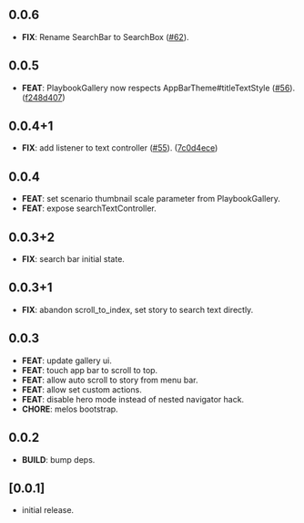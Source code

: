 ## 0.0.6

 - **FIX**: Rename SearchBar to SearchBox ([#62](https://github.com/playbook-ui/playbook-flutter/issues/62)).

## 0.0.5

 - **FEAT**: PlaybookGallery now respects AppBarTheme#titleTextStyle ([#56](https://github.com/playbook-ui/playbook-flutter/issues/56)). ([f248d407](https://github.com/playbook-ui/playbook-flutter/commit/f248d407f37c3c95eedc546c29f3d88d8ef308fc))

## 0.0.4+1

 - **FIX**: add listener to text controller ([#55](https://github.com/playbook-ui/playbook-flutter/issues/55)). ([7c0d4ece](https://github.com/playbook-ui/playbook-flutter/commit/7c0d4ece095752300ef2eaed3bca0c8d2df8144c))

## 0.0.4

 - **FEAT**: set scenario thumbnail scale parameter from PlaybookGallery.
 - **FEAT**: expose searchTextController.

## 0.0.3+2

 - **FIX**: search bar initial state.

## 0.0.3+1

 - **FIX**: abandon scroll_to_index, set story to search text directly.

## 0.0.3

 - **FEAT**: update gallery ui.
 - **FEAT**: touch app bar to scroll to top.
 - **FEAT**: allow auto scroll to story from menu bar.
 - **FEAT**: allow set custom actions.
 - **FEAT**: disable hero mode instead of nested navigator hack.
 - **CHORE**: melos bootstrap.

## 0.0.2

 - **BUILD**: bump deps.

## [0.0.1]

- initial release.
